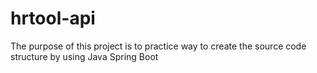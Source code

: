 # hrtool-api

The purpose of this project is to practice way to create the source code structure by using Java Spring Boot
